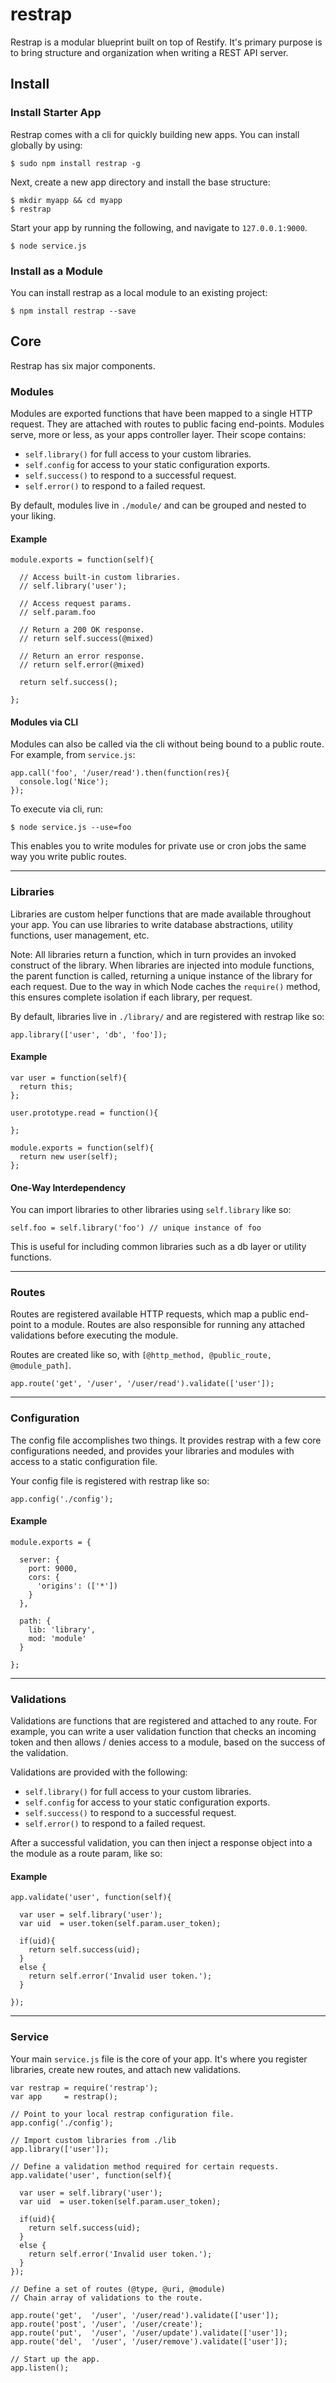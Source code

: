 # restrap
Restrap is a modular blueprint built on top of Restify. It's primary purpose is to bring structure and organization when
writing a REST API server.

## Install

### Install Starter App

Restrap comes with a cli for quickly building new apps. You can install globally by using:
````
$ sudo npm install restrap -g
````
Next, create a new app directory and install the base structure:
````
$ mkdir myapp && cd myapp
$ restrap
````
Start your app by running the following, and navigate to `127.0.0.1:9000`.
````
$ node service.js
````

### Install as a Module

You can install restrap as a local module to an existing project:
````
$ npm install restrap --save
````

## Core
Restrap has six major components.

### Modules
Modules are exported functions that have been mapped to a single HTTP request. They are attached
with routes to public facing end-points. Modules serve, more or less, as your apps controller layer. Their scope contains:

  - `self.library()` for full access to your custom libraries.
  - `self.config` for access to your static configuration exports.
  - `self.success()` to respond to a successful request.
  - `self.error()` to respond to a failed request.

By default, modules live in `./module/` and can be grouped and nested to your liking.

#### Example
````
module.exports = function(self){

  // Access built-in custom libraries.
  // self.library('user');

  // Access request params.
  // self.param.foo

  // Return a 200 OK response.
  // return self.success(@mixed)

  // Return an error response.
  // return self.error(@mixed)

  return self.success();

};
````

#### Modules via CLI
Modules can also be called via the cli without being bound to a public route. For example, from `service.js`:
````
app.call('foo', '/user/read').then(function(res){
  console.log('Nice');
});
````
To execute via cli, run:
````
$ node service.js --use=foo
````
This enables you to write modules for private use or cron jobs the same way you write public routes.

----
### Libraries
Libraries are custom helper functions that are made available throughout your app. You can use libraries to write
database abstractions, utility functions, user management, etc.

Note: All libraries return a function, which in turn provides an invoked construct of the library. When libraries are
injected into module functions, the parent function is called, returning a unique instance of the library for each request. Due
to the way in which Node caches the `require()` method, this ensures complete isolation if each library, per request.

By default, libraries live in `./library/` and are registered with restrap like so:

````
app.library(['user', 'db', 'foo']);
````

#### Example
````
var user = function(self){
  return this;
};

user.prototype.read = function(){

};

module.exports = function(self){
  return new user(self);
};
````

#### One-Way Interdependency
You can import libraries to other libraries using `self.library` like so:
````
self.foo = self.library('foo') // unique instance of foo
````
This is useful for including common libraries such as a db layer or utility functions.

----
### Routes
Routes are registered available HTTP requests, which map a public end-point to a module. Routes are also responsible for
running any attached validations before executing the module.

Routes are created like so, with `[@http_method, @public_route, @module_path]`.
````
app.route('get', '/user', '/user/read').validate(['user']);
````

----
### Configuration
The config file accomplishes two things. It provides restrap with a few core configurations needed, and provides your libraries
and modules with access to a static configuration file.

Your config file is registered with restrap like so:

````
app.config('./config');
````

#### Example
````
module.exports = {

  server: {
    port: 9000,
    cors: {
      'origins': (['*'])
    }
  },

  path: {
    lib: 'library',
    mod: 'module'
  }

};
````

----
### Validations
Validations are functions that are registered and attached to any route. For example, you can write a user validation function
that checks an incoming token and then allows / denies access to a module, based on the success of the validation.

Validations are provided with the following:

  - `self.library()` for full access to your custom libraries.
  - `self.config` for access to your static configuration exports.
  - `self.success()` to respond to a successful request.
  - `self.error()` to respond to a failed request.

After a successful validation, you can then inject a response object into a the module
as a route param, like so:

#### Example
````
app.validate('user', function(self){

  var user = self.library('user');
  var uid  = user.token(self.param.user_token);

  if(uid){
    return self.success(uid);
  }
  else {
    return self.error('Invalid user token.');
  }

});
````

----
### Service
Your main `service.js` file is the core of your app. It's where you register libraries, create new routes, and attach new
validations.

````
var restrap = require('restrap');
var app     = restrap();

// Point to your local restrap configuration file.
app.config('./config');

// Import custom libraries from ./lib
app.library(['user']);

// Define a validation method required for certain requests.
app.validate('user', function(self){

  var user = self.library('user');
  var uid  = user.token(self.param.user_token);

  if(uid){
    return self.success(uid);
  }
  else {
    return self.error('Invalid user token.');
  }
});

// Define a set of routes (@type, @uri, @module)
// Chain array of validations to the route.

app.route('get',  '/user', '/user/read').validate(['user']);
app.route('post', '/user', '/user/create');
app.route('put',  '/user', '/user/update').validate(['user']);
app.route('del',  '/user', '/user/remove').validate(['user']);

// Start up the app.
app.listen();
````
